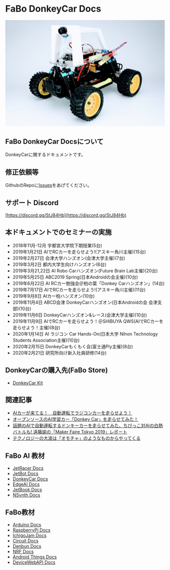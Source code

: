 # FaBo DonkeyCar Docs

![](./img/DonkeyCarMain.jpg)

## FaBo DonkeyCar Docsについて

DonkeyCarに関するドキュメントです。

## 修正依頼等

GithubのRepoに[Issues](https://github.com/FaBoPlatform/DonkeyDocs/issues)をあげてください。

## サポート Discord

[https://discord.gg/StJ84Hb](https://discord.gg/StJ84Hb)

## 本ドキュメントでのセミナーの実施

- 2018年11月-12月 宇都宮大学院下期授業(5台)
- 2019年1月21日 AIでRCカーを走らせよう!(アスキー角川主催)(15台)
- 2019年2月27日 会津大学ハンズオン(会津大学主催)(7台)
- 2019年3月2日 都内大学生向けハンズオン(6台)
- 2019年3月21,22日 AI Robo Carハンズオン(Future Brain Lab主催)(20台)
- 2019年5月25日 ABC2019 Spring(日本Androidの会主催)(10台)
- 2019年6月22日 AI RCカー勉強会＠柏の葉「Donkey Carハンズオン」(14台)
- 2019年7月17日 AIでRCカーを走らせよう!(アスキー角川主催)(11台)
- 2019年9月8日 AIカー柏ハンズオン(10台)
- 2019年11月4日 ABCD会津 DonkeyCarハンズオン(日本Androidの会 会津支部)(10台)
- 2019年11月6日 DonkeyCarハンズオン&レース(会津大学主催)(10台)
- 2019年11月9日 AIでRCカーを走らせよう！＠SHIBUYA QWS(AIでRCカーを走らせよう！主催)(8台)
- 2020年1月14日 AI ラジコン Car Hands-On(日本大学 Nihon Technology Students Association主催)(10台)
- 2020年2月15日 DonkeyCarもくもく会(富士通Ply主催)(8台)
- 2020年2月21日 研究所向け新入社員研修(14台)

## DonkeyCarの購入先(FaBo Store)
- [DonkeyCar Kit](https://fabo.store/collections/donkeycar/products/donkeycar-kit-1)

## 関連記事
- [AIカーが来てる！　自動運転でラジコンカーを走らせよう！](https://ascii.jp/elem/000/001/779/1779694/)
- [オープンソースのAI学習カー「Donkey Car」を走らせてみた！](https://weekly.ascii.jp/elem/000/000/423/423904/)
- [話題のAIで自動運転するドンキーカーを走らせてみた、ちびっこ対AIの白熱バトルも! 遠藤諭の「Maker Faire Tokyo 2019」レポート](https://robotstart.info/2019/08/29/donkeycar-maker-tokyo.html)
- [テクノロジーの大波は「オモチャ」のようなものからやってくる](https://ascii.jp/elem/000/001/895/1895561/)

## FaBo AI 教材
- [JetRacer Docs](https://faboplatform.github.io/JetracerDocs/)
- [JetBot Docs](https://faboplatform.github.io/JetbotDocs/)
- [DonkeyCar Docs](https://faboplatform.github.io/DonkeyDocs/)
- [EdgeAI Docs](https://faboplatform.github.io/EdgeAIDocs/)
- [JetBook Docs](https://faboplatform.github.io/JetBook/)
- [NSynth Docs](https://faboplatform.github.io/NSynthDocs/)

## FaBo教材
- [Arduino Docs](https://faboplatform.github.io/ArduinoDocs/)
- [RaspberryPi Docs](https://faboplatform.github.io/RaspberryPIDocs/)
- [IchigoJam Docs](https://faboplatform.github.io/IchigojamDocs/)
- [Circuit Docs](https://faboplatform.github.io/CircuitDocs/)
- [Denbun Docs](https://faboplatform.github.io/DenbunDocs/)
- [NRF Docs](https://faboplatform.github.io/NRFDocs/)
- [Android Things Docs](https://faboplatform.github.io/AndroidThingsDocs/)
- [DeviceWebAPI Docs](https://faboplatform.github.io/DeviceWebAPIDocs/)
